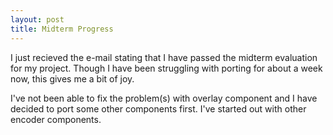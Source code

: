 ```yaml
---
layout: post
title: Midterm Progress
---
```


I just recieved the e-mail stating that I have passed the midterm evaluation for my project. Though I have been struggling with porting for about a week now, this gives me a bit of joy.

I've not been able to fix the problem(s) with overlay component and I have decided to port some other components first. I've started out with other encoder components.

